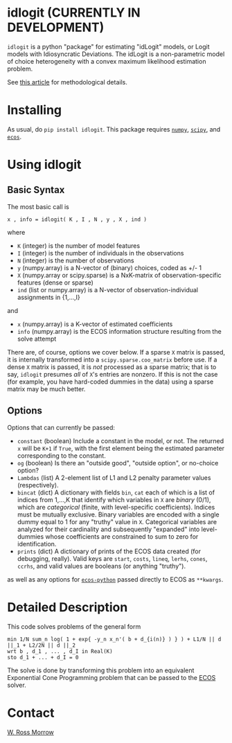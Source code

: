 # idlogit (CURRENTLY IN DEVELOPMENT)

`idlogit` is a python "package" for estimating "idLogit" models, or Logit models with Idiosyncratic Deviations. The idLogit is a non-parametric model of choice heterogeneity with a convex maximum likelihood estimation problem. 

See [this article](https://web.stanford.edu/~morrowwr/idLogit) for methodological details. 

# Installing

As usual, do `pip install idlogit`. This package requires [`numpy`](http://www.numpy.org/), [`scipy`](https://www.scipy.org/), and [`ecos`](https://www.embotech.com/ECOS). 

# Using idlogit

## Basic Syntax

The most basic call is 

    x , info = idlogit( K , I , N , y , X , ind )

where

* `K` (integer) is the number of model features
* `I` (integer) is the number of individuals in the observations
* `N` (integer) is the number of observations
* `y` (numpy.array) is a N-vector of (binary) choices, coded as +/- 1
* `X` (numpy.array or scipy.sparse) is a NxK-matrix of observation-specific features (dense or sparse)
* `ind` (list or numpy.array) is a N-vector of observation-individual assignments in {1,...,I}

and 

* `x` (numpy.array) is a K-vector of estimated coefficients
* `info` (numpy.array) is the ECOS information structure resulting from the solve attempt

There are, of course, options we cover below. If a sparse `X` matrix is passed, it is internally transformed into a `scipy.sparse.coo_matrix` before use. If a dense `X` matrix is passed, it is _not_ processed as a sparse matrix; that is to say, `idlogit` presumes _all_ of `X`'s entries are nonzero. If this is not the case (for example, you have hard-coded dummies in the data) using a sparse matrix may be much better. 

## Options

Options that can currently be passed: 

* `constant` (boolean) Include a constant in the model, or not. The returned `x` will be `K+1` if `True`, with the first element being the estimated parameter corresponding to the constant. 
* `og` (boolean) Is there an "outside good", "outside option", or no-choice option? 
* `Lambdas` (list) A 2-element list of L1 and L2 penalty parameter values (respectively). 
* `bincat` (dict) A dictionary with fields `bin`, `cat` each of which is a list of indices from 1,...,K that identify which variables in `X` are _binary_ (0/1), which are _categorical_ (finite, with level-specific coefficients). Indices must be mutually exclusive. Binary variables are encoded with a single dummy equal to 1 for any "truthy" value in `X`. Categorical variables are analyzed for their cardinality and subsequently "expanded" into level-dummies whose coefficients are constrained to sum to zero for identification. 
* `prints` (dict) A dictionary of prints of the ECOS data created (for debugging, really). Valid keys are `start`, `costs`, `lineq`, `lerhs`, `cones`, `ccrhs`, and valid values are booleans (or anything "truthy").

as well as any options for [`ecos-python`](https://github.com/embotech/ecos-python) passed directly to ECOS as `**kwargs`. 

# Detailed Description

This code solves problems of the general form

    min 1/N sum_n log( 1 + exp{ -y_n x_n'( b + d_{i(n)} ) } ) + L1/N || d ||_1 + L2/2N || d ||_2
    wrt b , d_1 , ... , d_I in Real(K)
    sto d_1 + ... + d_I = 0

The solve is done by transforming this problem into an equivalent Exponential Cone Programming problem that can be passed to the [ECOS](https://www.embotech.com/ECOS) solver. 

# Contact

[W. Ross Morrow](mailto:morrowwr@gmail.com)